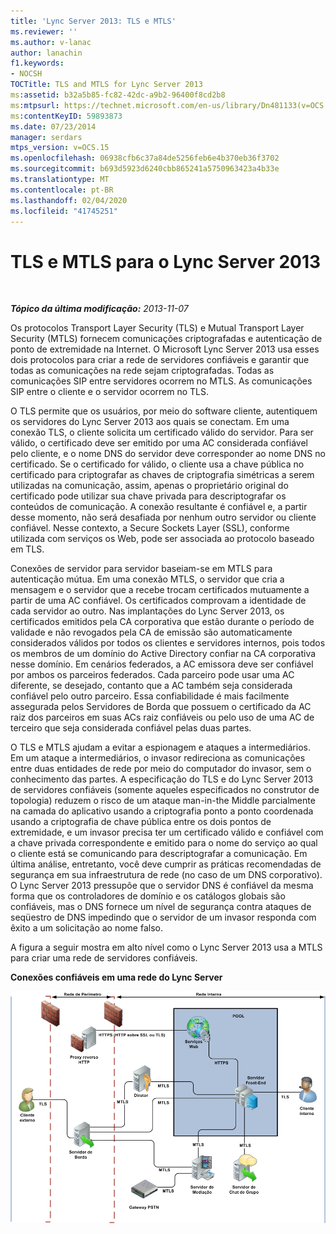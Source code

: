 ```yaml
---
title: 'Lync Server 2013: TLS e MTLS'
ms.reviewer: ''
ms.author: v-lanac
author: lanachin
f1.keywords:
- NOCSH
TOCTitle: TLS and MTLS for Lync Server 2013
ms:assetid: b32a5b85-fc82-42dc-a9b2-96400f8cd2b8
ms:mtpsurl: https://technet.microsoft.com/en-us/library/Dn481133(v=OCS.15)
ms:contentKeyID: 59893873
ms.date: 07/23/2014
manager: serdars
mtps_version: v=OCS.15
ms.openlocfilehash: 06938cfb6c37a84de5256feb6e4b370eb36f3702
ms.sourcegitcommit: b693d5923d6240cbb865241a5750963423a4b33e
ms.translationtype: MT
ms.contentlocale: pt-BR
ms.lasthandoff: 02/04/2020
ms.locfileid: "41745251"
---
```

<div data-xmlns="http://www.w3.org/1999/xhtml">

<div class="topic" data-xmlns="http://www.w3.org/1999/xhtml" data-msxsl="urn:schemas-microsoft-com:xslt" data-cs="http://msdn.microsoft.com/en-us/">

<div data-asp="http://msdn2.microsoft.com/asp">

# <a name="tls-and-mtls-for-lync-server-2013"></a>TLS e MTLS para o Lync Server 2013

</div>

<div id="mainSection">

<div id="mainBody">

<span> </span>

_**Tópico da última modificação:** 2013-11-07_

Os protocolos Transport Layer Security (TLS) e Mutual Transport Layer Security (MTLS) fornecem comunicações criptografadas e autenticação de ponto de extremidade na Internet. O Microsoft Lync Server 2013 usa esses dois protocolos para criar a rede de servidores confiáveis e garantir que todas as comunicações na rede sejam criptografadas. Todas as comunicações SIP entre servidores ocorrem no MTLS. As comunicações SIP entre o cliente e o servidor ocorrem no TLS.

O TLS permite que os usuários, por meio do software cliente, autentiquem os servidores do Lync Server 2013 aos quais se conectam. Em uma conexão TLS, o cliente solicita um certificado válido do servidor. Para ser válido, o certificado deve ser emitido por uma AC considerada confiável pelo cliente, e o nome DNS do servidor deve corresponder ao nome DNS no certificado. Se o certificado for válido, o cliente usa a chave pública no certificado para criptografar as chaves de criptografia simétricas a serem utilizadas na comunicação, assim, apenas o proprietário original do certificado pode utilizar sua chave privada para descriptografar os conteúdos de comunicação. A conexão resultante é confiável e, a partir desse momento, não será desafiada por nenhum outro servidor ou cliente confiável. Nesse contexto, a Secure Sockets Layer (SSL), conforme utilizada com serviços os Web, pode ser associada ao protocolo baseado em TLS.

Conexões de servidor para servidor baseiam-se em MTLS para autenticação mútua. Em uma conexão MTLS, o servidor que cria a mensagem e o servidor que a recebe trocam certificados mutuamente a partir de uma AC confiável. Os certificados comprovam a identidade de cada servidor ao outro. Nas implantações do Lync Server 2013, os certificados emitidos pela CA corporativa que estão durante o período de validade e não revogados pela CA de emissão são automaticamente considerados válidos por todos os clientes e servidores internos, pois todos os membros de um domínio do Active Directory confiar na CA corporativa nesse domínio. Em cenários federados, a AC emissora deve ser confiável por ambos os parceiros federados. Cada parceiro pode usar uma AC diferente, se desejado, contanto que a AC também seja considerada confiável pelo outro parceiro. Essa confiabilidade é mais facilmente assegurada pelos Servidores de Borda que possuem o certificado da AC raiz dos parceiros em suas ACs raiz confiáveis ou pelo uso de uma AC de terceiro que seja considerada confiável pelas duas partes.

O TLS e MTLS ajudam a evitar a espionagem e ataques a intermediários. Em um ataque a intermediários, o invasor redireciona as comunicações entre duas entidades de rede por meio do computador do invasor, sem o conhecimento das partes. A especificação do TLS e do Lync Server 2013 de servidores confiáveis (somente aqueles especificados no construtor de topologia) reduzem o risco de um ataque man-in-the Middle parcialmente na camada do aplicativo usando a criptografia ponto a ponto coordenada usando a criptografia de chave pública entre os dois pontos de extremidade, e um invasor precisa ter um certificado válido e confiável com a chave privada correspondente e emitido para o nome do serviço ao qual o cliente está se comunicando para descriptografar a comunicação. Em última análise, entretanto, você deve cumprir as práticas recomendadas de segurança em sua infraestrutura de rede (no caso de um DNS corporativo). O Lync Server 2013 pressupõe que o servidor DNS é confiável da mesma forma que os controladores de domínio e os catálogos globais são confiáveis, mas o DNS fornece um nível de segurança contra ataques de seqüestro de DNS impedindo que o servidor de um invasor responda com êxito a um solicitação ao nome falso.

A figura a seguir mostra em alto nível como o Lync Server 2013 usa a MTLS para criar uma rede de servidores confiáveis.

**Conexões confiáveis em uma rede do Lync Server**

![437749da-c372-4f0d-ac72-ccfd5191696b](images/Dn481133.437749da-c372-4f0d-ac72-ccfd5191696b(OCS.15).jpg "437749da-c372-4f0d-ac72-ccfd5191696b")

</div>

<span> </span>

</div>

</div>

</div>

